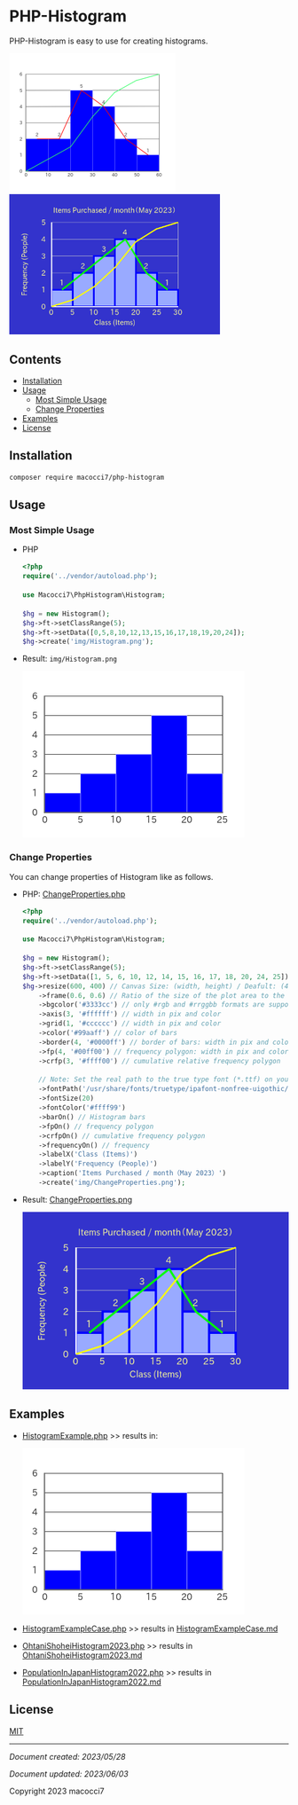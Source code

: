 # PHP-Histogram

PHP-Histogram is easy to use for creating histograms.

<img src="img/HistogramExample08.png" width="300"/>　
<img src="examples/img/ChangeProperties.png" width="380"/>

## Contents

- [Installation](#installation)
- [Usage](#usage)
    - [Most Simple Usage](#most-simple-usage)
    - [Change Properties](#change-properties)
- [Examples](#examples)
- [License](#license)

## Installation

```bash
composer require macocci7/php-histogram
```

## Usage

### Most Simple Usage

- PHP

    ```php
    <?php
    require('../vendor/autoload.php');

    use Macocci7\PhpHistogram\Histogram;

    $hg = new Histogram();
    $hg->ft->setClassRange(5);
    $hg->ft->setData([0,5,8,10,12,13,15,16,17,18,19,20,24]);
    $hg->create('img/Histogram.png');
    ```

- Result: `img/Histogram.png`

    <img src="img/Histogram.png">

### Change Properties

You can change properties of Histogram like as follows.

- PHP: [ChangeProperties.php](examples/ChangeProperties.php)

    ```php
    <?php
    require('../vendor/autoload.php');

    use Macocci7\PhpHistogram\Histogram;

    $hg = new Histogram();
    $hg->ft->setClassRange(5);
    $hg->ft->setData([1, 5, 6, 10, 12, 14, 15, 16, 17, 18, 20, 24, 25]);
    $hg->resize(600, 400) // Canvas Size: (width, height) / Deafult: (400, 300)
        ->frame(0.6, 0.6) // Ratio of the size of the plot area to the Canvas Size
        ->bgcolor('#3333cc') // only #rgb and #rrggbb formats are supported.
        ->axis(3, '#ffffff') // width in pix and color
        ->grid(1, '#cccccc') // width in pix and color
        ->color('#99aaff') // color of bars
        ->border(4, '#0000ff') // border of bars: width in pix and color
        ->fp(4, '#00ff00') // frequency polygon: width in pix and color
        ->crfp(3, '#ffff00') // cumulative relative frequency polygon

        // Note: Set the real path to the true type font (*.ttf) on your system.
        ->fontPath('/usr/share/fonts/truetype/ipafont-nonfree-uigothic/ipagui.ttf')
        ->fontSize(20)
        ->fontColor('#ffff99')
        ->barOn() // Histogram bars
        ->fpOn() // frequency polygon
        ->crfpOn() // cumulative frequency polygon
        ->frequencyOn() // frequency
        ->labelX('Class (Items)')
        ->labelY('Frequency (People)')
        ->caption('Items Purchased / month（May 2023）')
        ->create('img/ChangeProperties.png');
    ```

- Result: [ChangeProperties.png](examples/img/ChangeProperties.png)

    ![ChangeProperties.png](examples/img/ChangeProperties.png)

## Examples

- [HistogramExample.php](examples/HistogramExample.php) >> results in:

    ![Histogram.png](examples/img/Histogram.png)

- [HistogramExampleCase.php](examples/HistogramExampleCase.php) >> results in [HistogramExampleCase.md](examples/HistogramExampleCase.md)

- [OhtaniShoheiHistogram2023.php](examples/OhtaniShoheiHistogram2023.php) >> results in [OhtaniShoheiHistogram2023.md](examples/OhtaniShoheiHistogram2023.md)

- [PopulationInJapanHistogram2022.php](examples/PopulationInJapanHistogram2022.php) >> results in [PopulationInJapanHistogram2022.md](examples/PopulationInJapanHistogram2022.md)

## License

[MIT](LICENSE)

***

*Document created: 2023/05/28*

*Document updated: 2023/06/03*

Copyright 2023 macocci7
